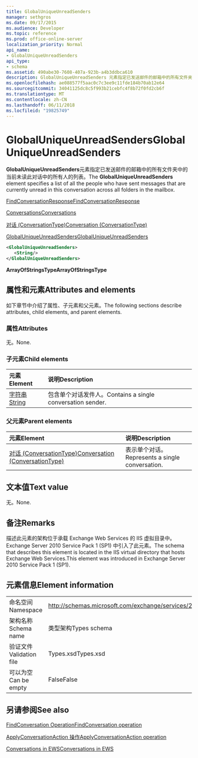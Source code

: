 ```yaml
---
title: GlobalUniqueUnreadSenders
manager: sethgros
ms.date: 09/17/2015
ms.audience: Developer
ms.topic: reference
ms.prod: office-online-server
localization_priority: Normal
api_name:
- GlobalUniqueUnreadSenders
api_type:
- schema
ms.assetid: 490abe30-7608-407a-923b-a4b3ddbca610
description: GlobalUniqueUnreadSenders 元素指定已发送邮件的邮箱中的所有文件夹中的当前未读此对话中的所有人的列表。
ms.openlocfilehash: ae088577f5aac0c7c3ee9c11fde184b70ab12e64
ms.sourcegitcommit: 34041125dc8c5f993b21cebfc4f8b72f0fd2cb6f
ms.translationtype: MT
ms.contentlocale: zh-CN
ms.lasthandoff: 06/11/2018
ms.locfileid: "19825749"
---
```

# <a name="globaluniqueunreadsenders"></a><span data-ttu-id="e7fc7-103">GlobalUniqueUnreadSenders</span><span class="sxs-lookup"><span data-stu-id="e7fc7-103">GlobalUniqueUnreadSenders</span></span>

<span data-ttu-id="e7fc7-104">**GlobalUniqueUnreadSenders**元素指定已发送邮件的邮箱中的所有文件夹中的当前未读此对话中的所有人的列表。</span><span class="sxs-lookup"><span data-stu-id="e7fc7-104">The **GlobalUniqueUnreadSenders** element specifies a list of all the people who have sent messages that are currently unread in this conversation across all folders in the mailbox.</span></span> 
  
[<span data-ttu-id="e7fc7-105">FindConversationResponse</span><span class="sxs-lookup"><span data-stu-id="e7fc7-105">FindConversationResponse</span></span>](findconversationresponse.md)
  
[<span data-ttu-id="e7fc7-106">Conversations</span><span class="sxs-lookup"><span data-stu-id="e7fc7-106">Conversations</span></span>](conversations-ex15websvcsotherref.md)
  
[<span data-ttu-id="e7fc7-107">对话 (ConversationType)</span><span class="sxs-lookup"><span data-stu-id="e7fc7-107">Conversation (ConversationType)</span></span>](conversation-conversationtype.md)
  
[<span data-ttu-id="e7fc7-108">GlobalUniqueUnreadSenders</span><span class="sxs-lookup"><span data-stu-id="e7fc7-108">GlobalUniqueUnreadSenders</span></span>](globaluniqueunreadsenders.md)
  
```XML
<GlobalUniqueUnreadSenders>
   <String/>
</GlobalUniqueUnreadSenders>
```

 <span data-ttu-id="e7fc7-109">**ArrayOfStringsType**</span><span class="sxs-lookup"><span data-stu-id="e7fc7-109">**ArrayOfStringsType**</span></span>
## <a name="attributes-and-elements"></a><span data-ttu-id="e7fc7-110">属性和元素</span><span class="sxs-lookup"><span data-stu-id="e7fc7-110">Attributes and elements</span></span>

<span data-ttu-id="e7fc7-111">如下章节中介绍了属性、子元素和父元素。</span><span class="sxs-lookup"><span data-stu-id="e7fc7-111">The following sections describe attributes, child elements, and parent elements.</span></span>
  
### <a name="attributes"></a><span data-ttu-id="e7fc7-112">属性</span><span class="sxs-lookup"><span data-stu-id="e7fc7-112">Attributes</span></span>

<span data-ttu-id="e7fc7-113">无。</span><span class="sxs-lookup"><span data-stu-id="e7fc7-113">None.</span></span>
  
### <a name="child-elements"></a><span data-ttu-id="e7fc7-114">子元素</span><span class="sxs-lookup"><span data-stu-id="e7fc7-114">Child elements</span></span>

|<span data-ttu-id="e7fc7-115">**元素**</span><span class="sxs-lookup"><span data-stu-id="e7fc7-115">**Element**</span></span>|<span data-ttu-id="e7fc7-116">**说明**</span><span class="sxs-lookup"><span data-stu-id="e7fc7-116">**Description**</span></span>|
|:-----|:-----|
|[<span data-ttu-id="e7fc7-117">字符串</span><span class="sxs-lookup"><span data-stu-id="e7fc7-117">String</span></span>](string.md) <br/> |<span data-ttu-id="e7fc7-118">包含单个对话发件人。</span><span class="sxs-lookup"><span data-stu-id="e7fc7-118">Contains a single conversation sender.</span></span>  <br/> |
   
### <a name="parent-elements"></a><span data-ttu-id="e7fc7-119">父元素</span><span class="sxs-lookup"><span data-stu-id="e7fc7-119">Parent elements</span></span>

|<span data-ttu-id="e7fc7-120">**元素**</span><span class="sxs-lookup"><span data-stu-id="e7fc7-120">**Element**</span></span>|<span data-ttu-id="e7fc7-121">**说明**</span><span class="sxs-lookup"><span data-stu-id="e7fc7-121">**Description**</span></span>|
|:-----|:-----|
|[<span data-ttu-id="e7fc7-122">对话 (ConversationType)</span><span class="sxs-lookup"><span data-stu-id="e7fc7-122">Conversation (ConversationType)</span></span>](conversation-conversationtype.md) <br/> |<span data-ttu-id="e7fc7-123">表示单个对话。</span><span class="sxs-lookup"><span data-stu-id="e7fc7-123">Represents a single conversation.</span></span>  <br/> |
   
## <a name="text-value"></a><span data-ttu-id="e7fc7-124">文本值</span><span class="sxs-lookup"><span data-stu-id="e7fc7-124">Text value</span></span>

<span data-ttu-id="e7fc7-125">无。</span><span class="sxs-lookup"><span data-stu-id="e7fc7-125">None.</span></span>
  
## <a name="remarks"></a><span data-ttu-id="e7fc7-126">备注</span><span class="sxs-lookup"><span data-stu-id="e7fc7-126">Remarks</span></span>

<span data-ttu-id="e7fc7-127">描述此元素的架构位于承载 Exchange Web Services 的 IIS 虚拟目录中。Exchange Server 2010 Service Pack 1 (SP1) 中引入了此元素。</span><span class="sxs-lookup"><span data-stu-id="e7fc7-127">The schema that describes this element is located in the IIS virtual directory that hosts Exchange Web Services.This element was introduced in Exchange Server 2010 Service Pack 1 (SP1).</span></span>
  
## <a name="element-information"></a><span data-ttu-id="e7fc7-128">元素信息</span><span class="sxs-lookup"><span data-stu-id="e7fc7-128">Element information</span></span>

|||
|:-----|:-----|
|<span data-ttu-id="e7fc7-129">命名空间</span><span class="sxs-lookup"><span data-stu-id="e7fc7-129">Namespace</span></span>  <br/> |http://schemas.microsoft.com/exchange/services/2006/types  <br/> |
|<span data-ttu-id="e7fc7-130">架构名称</span><span class="sxs-lookup"><span data-stu-id="e7fc7-130">Schema name</span></span>  <br/> |<span data-ttu-id="e7fc7-131">类型架构</span><span class="sxs-lookup"><span data-stu-id="e7fc7-131">Types schema</span></span>  <br/> |
|<span data-ttu-id="e7fc7-132">验证文件</span><span class="sxs-lookup"><span data-stu-id="e7fc7-132">Validation file</span></span>  <br/> |<span data-ttu-id="e7fc7-133">Types.xsd</span><span class="sxs-lookup"><span data-stu-id="e7fc7-133">Types.xsd</span></span>  <br/> |
|<span data-ttu-id="e7fc7-134">可以为空</span><span class="sxs-lookup"><span data-stu-id="e7fc7-134">Can be empty</span></span>  <br/> |<span data-ttu-id="e7fc7-135">False</span><span class="sxs-lookup"><span data-stu-id="e7fc7-135">False</span></span>  <br/> |
   
## <a name="see-also"></a><span data-ttu-id="e7fc7-136">另请参阅</span><span class="sxs-lookup"><span data-stu-id="e7fc7-136">See also</span></span>



[<span data-ttu-id="e7fc7-137">FindConversation Operation</span><span class="sxs-lookup"><span data-stu-id="e7fc7-137">FindConversation operation</span></span>](findconversation-operation.md)
  
[<span data-ttu-id="e7fc7-138">ApplyConversationAction 操作</span><span class="sxs-lookup"><span data-stu-id="e7fc7-138">ApplyConversationAction operation</span></span>](applyconversationaction-operation.md)


[<span data-ttu-id="e7fc7-139">Conversations in EWS</span><span class="sxs-lookup"><span data-stu-id="e7fc7-139">Conversations in EWS</span></span>](http://msdn.microsoft.com/library/91e64629-db6c-4c94-9dcb-d386232e8467%28Office.15%29.aspx)

